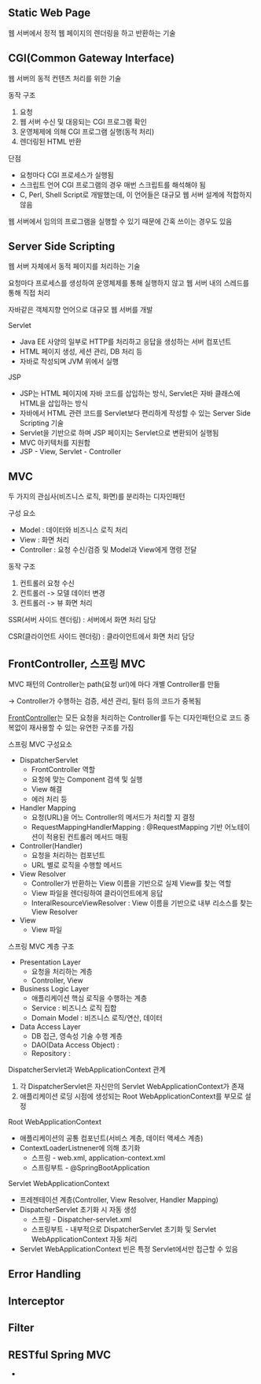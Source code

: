 ## Static Web Page

웹 서버에서 정적 웹 페이지의 렌더링을 하고 반환하는 기술

## CGI(Common Gateway Interface)

웹 서버의 동적 컨텐츠 처리를 위한 기술

동작 구조
1. 요청
2. 웹 서버 수신 및 대응되는 CGI 프로그램 확인
3. 운영체제에 의해 CGI 프로그램 실행(동적 처리)
4. 렌더링된 HTML 반환

단점
- 요청마다 CGI 프로세스가 실행됨
- 스크립트 언어 CGI 프로그램의 경우 매번 스크립트를 해석해야 됨
- C, Perl, Shell Script로 개발했는데, 이 언어들은 대규모 웹 서버 설계에 적합하지 않음

웹 서버에서 임의의 프로그램을 실행할 수 있기 때문에 간혹 쓰이는 경우도 있음 

## Server Side Scripting

웹 서버 자체에서 동적 페이지를 처리하는 기술

요청마다 프로세스를 생성하여 운영체제를 통해 실행하지 않고 웹 서버 내의 스레드를 통해 직접 처리

자바같은 객체지향 언어으로 대규모 웹 서버를 개발

Servlet
- Java EE 사양의 일부로 HTTP를 처리하고 응답을 생성하는 서버 컴포넌트
- HTML 페이지 생성, 세션 관리, DB 처리 등
- 자바로 작성되며 JVM 위에서 실행

JSP
- JSP는 HTML 페이지에 자바 코드를 삽입하는 방식, Servlet은 자바 클래스에 HTML을 삽입하는 방식
- 자바에서 HTML 관련 코드를 Servlet보다 편리하게 작성할 수 있는 Server Side Scripting 기술
- Servlet을 기반으로 하며 JSP 페이지는 Servlet으로 변환되어 실행됨
- MVC 아키텍처를 지원함
- JSP - View, Servlet - Controller

## MVC 

두 가지의 관심사(비즈니스 로직, 화면)를 분리하는 디자인패턴

구성 요소
- Model : 데이터와 비즈니스 로직 처리
- View  : 화면 처리
- Controller : 요청 수신/검증 및 Model과 View에게 명령 전달

동작 구조
1. 컨트롤러 요청 수신
2. 컨트롤러 -> 모델 데이터 변경
3. 컨트롤러 -> 뷰 화면 처리

SSR(서버 사이드 렌더링) : 서버에서 화면 처리 담당

CSR(클라이언트 사이드 렌더링) : 클라이언트에서 화면 처리 담당

## FrontController, 스프링 MVC

MVC 패턴의 Controller는 path(요청 url)에 마다 개별 Controller를 만듦

-> Controller가 수행하는 검증, 세션 관리, 필터 등의 코드가 중복됨

[FrontController](https://martinfowler.com/eaaCatalog/frontController.html)는 모든 요청을 처리하는 Controller를 두는 디자인패턴으로 코드 중복없이 재사용할 수 있는 유연한 구조를 가짐

스프링 MVC 구성요소
- DispatcherServlet
    - FrontController 역할
    - 요청에 맞는 Component 검색 및 실행
    - View 해결
    - 에러 처리 등
- Handler Mapping
    - 요청(URL)을 어느 Controller의 메서드가 처리할 지 결정
    - RequestMappingHandlerMapping : @RequestMapping 기반 어노테이션이 적용된 컨트롤러 메서드 매핑
- Controller(Handler)
    - 요청을 처리하는 컴포넌트
    - URL 별로 로직을 수행할 메서드
- View Resolver
    - Controller가 반환하는 View 이름을 기반으로 실제 View를 찾는 역할
    - View 파일을 렌더링하여 클라이언트에게 응답
    - InteralResourceViewResolver : View 이름을 기반으로 내부 리소스를 찾는 View Resolver
- View
    - View 파일

스프링 MVC 계층 구조
- Presentation Layer
    - 요청을 처리하는 계층
    - Controller, View
- Business Logic Layer
    - 애플리케이션 핵심 로직을 수행하는 계층
    - Service : 비즈니스 로직 집합
    - Domain Model : 비즈니스 로직/연산, 데이터
- Data Access Layer
    - DB 접근, 영속성 기술 수행 계층
    - DAO(Data Access Object) : 
    - Repository : 

DispatcherServlet과 WebApplicationContext 관계
1. 각 DispatcherServlet은 자신만의 Servlet WebApplicationContext가 존재
2. 애플리케이션 로딩 시점에 생성되는 Root WebApplicationContext를 부모로 설정

Root WebApplicationContext 
- 애플리케이션의 공통 컴포넌트(서비스 계층, 데이터 액세스 계층)
- ContextLoaderListnener에 의해 초기화
    - 스프링 - web.xml, application-context.xml
    - 스프링부트 - @SpringBootApplication

Servlet WebApplicationContext
- 프레젠테이션 계층(Controller, View Resolver, Handler Mapping)
- DispatcherServlet 초기화 시 자동 생성
    - 스프링 - Dispatcher-servlet.xml
    - 스프링부트 - 내부적으로 DispatcherServlet 초기화 및  Servlet WebApplicationContext 자동 처리
- Servlet WebApplicationContext 빈은 특정 Servlet에서만 접근할 수 있음

## Error Handling

## Interceptor

## Filter

## RESTful Spring MVC
- 
